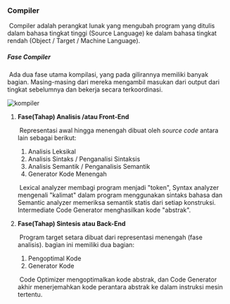 ### **Compiler**

​	Compiler adalah perangkat lunak yang mengubah program yang ditulis dalam bahasa tingkat tinggi (Source Language) ke dalam bahasa tingkat rendah (Object / Target / Machine Language).



##### Fase Compiler

​	Ada dua fase utama kompilasi, yang pada gilirannya memiliki banyak bagian. Masing-masing dari mereka mengambil masukan dari output dari tingkat sebelumnya dan bekerja secara terkoordinasi.

![kompiler]({{site.baseurl}}/assets/images/kompiler.jpg)


1. **Fase(Tahap) Analisis /atau Front-End**

   ​	Representasi awal hingga menengah dibuat oleh *source code* antara lain sebagai berikut:

   1. Analisis Leksikal
   2. Analisis Sintaks / Penganalisi Sintaksis
   3. Analisis Semantik / Penganalisis Semantik
   4. Generator Kode Menengah

   

   ​	Lexical analyzer membagi program menjadi "token", Syntax analyzer mengenali "kalimat" dalam program menggunakan sintaks bahasa dan Semantic analyzer memeriksa semantik statis dari setiap konstruksi. Intermediate Code Generator menghasilkan kode "abstrak".

 

2. **Fase(Tahap) Sintesis atau Back-End**

   ​	Program target setara dibuat dari representasi menengah (fase analisis). bagian ini memiliki dua bagian:

   1. Pengoptimal Kode
   2. Generator Kode

   

   ​	Code Optimizer mengoptimalkan kode abstrak, dan Code Generator akhir menerjemahkan kode perantara abstrak ke dalam instruksi mesin tertentu.

